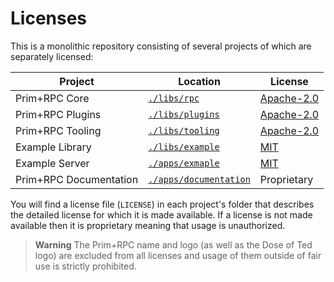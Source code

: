 # Licenses

This is a monolithic repository consisting of several projects of which are separately licensed:

| Project                | Location                                       | License                                  |
| ---------------------- | ---------------------------------------------- | ---------------------------------------- |
| Prim+RPC Core          | [`./libs/rpc`](./libs/rpc)                     | [Apache-2.0](./libs/rpc/LICENSE.txt)     |
| Prim+RPC Plugins       | [`./libs/plugins`](./libs/plugins)             | [Apache-2.0](./libs/plugins/LICENSE.txt) |
| Prim+RPC Tooling       | [`./libs/tooling`](./libs/tooling)             | [Apache-2.0](./libs/tooling/LICENSE.txt) |
| Example Library        | [`./libs/example`](./libs/example)             | [MIT](./libs/example/LICENSE.md)         |
| Example Server         | [`./apps/exmaple`](./apps/example)             | [MIT](./apps/example/LICENSE.md)         |
| Prim+RPC Documentation | [`./apps/documentation`](./apps/documentation) | Proprietary                              |

You will find a license file (`LICENSE`) in each project's folder that describes the detailed license for which it is
made available. If a license is not made available then it is proprietary meaning that usage is unauthorized.

<!-- prettier-ignore-start -->
> **Warning**
> The Prim+RPC name and logo (as well as the Dose of Ted logo) are excluded from all licenses and usage of them outside
> of fair use is strictly prohibited.
<!-- prettier-ignore-end -->
